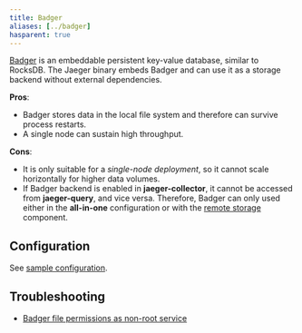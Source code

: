 ```yaml
---
title: Badger
aliases: [../badger]
hasparent: true
---
```


[Badger](https://github.com/dgraph-io/badger) is an embeddable persistent key-value database, similar to RocksDB. The Jaeger binary embeds Badger and can use it as a storage backend without external dependencies.

**Pros**:
  * Badger stores data in the local file system and therefore can survive process restarts.
  * A single node can sustain high throughput.

**Cons**:
  * It is only suitable for a _single-node deployment_, so it cannot scale horizontally for higher data volumes.
  * If Badger backend is enabled in **jaeger-collector**, it cannot be accessed from **jaeger-query**, and vice versa. Therefore, Badger can only used either in the **all-in-one** configuration or with the [remote storage](../../operations/tools/#remote-storage-component) component.

## Configuration

See [sample configuration](https://github.com/jaegertracing/jaeger/blob/v2.2.0/cmd/jaeger/config-badger.yaml).

## Troubleshooting

* [Badger file permissions as non-root service](https://github.com/jaegertracing/jaeger/blob/v2.2.0/plugin/storage/badger/docs/storage-file-non-root-permission.md)
